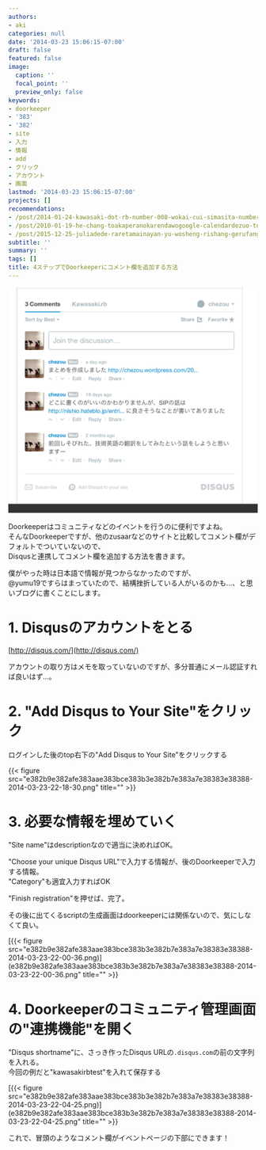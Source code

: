 ```yaml
---
authors:
- aki
categories: null
date: '2014-03-23 15:06:15-07:00'
draft: false
featured: false
image:
  caption: ''
  focal_point: ''
  preview_only: false
keywords:
- doorkeeper
- '383'
- '382'
- site
- 入力
- 情報
- add
- クリック
- アカウント
- 画面
lastmod: '2014-03-23 15:06:15-07:00'
projects: []
recommendations:
- /post/2014-01-24-kawasaki-dot-rb-number-008-wokai-cui-simasita-number-kwskrb/
- /post/2010-01-19-he-chang-toakaperanokarendawogoogle-calendardezuo-tutemita/
- /post/2015-12-25-juliadede-raretamainayan-yu-wosheng-rishang-gerufang-fa-number-juliaac/
subtitle: ''
summary: ''
tags: []
title: 4ステップでDoorkeeperにコメント欄を追加する方法
---
```


![画像](e382b9e382afe383aae383bce383b3e382b7e383a7e38383e38388-2014-03-23-22-22-17.png)

Doorkeeperはコミュニティなどのイベントを行うのに便利ですよね。  
そんなDoorkeeperですが、他のzusaarなどのサイトと比較してコメント欄がデフォルトでついていないので、  
Disqusと連携してコメント欄を追加する方法を書きます。

僕がやった時は日本語で情報が見つからなかったのですが、  
@yumu19ですらはまっていたので、結構挫折している人がいるのかも...、と思いブログに書くことにします。

# 1. Disqusのアカウントをとる

[http://disqus.com/](http://disqus.com/)

アカウントの取り方はメモを取っていないのですが、多分普通にメール認証すれば良いはず...。

# 2. "Add Disqus to Your Site"をクリック

ログインした後のtop右下の"Add Disqus to Your Site"をクリックする

{{< figure src="e382b9e382afe383aae383bce383b3e382b7e383a7e38383e38388-2014-03-23-22-18-30.png" title="" >}}

# 3. 必要な情報を埋めていく

"Site name"はdescriptionなので適当に決めればOK。

"Choose your unique Disqus URL"で入力する情報が、後のDoorkeeperで入力する情報。  
"Category"も適宜入力すればOK

"Finish registration"を押せば、完了。

その後に出てくるscriptの生成画面はdoorkeeperには関係ないので、気にしなくて良い。

[{{< figure src="e382b9e382afe383aae383bce383b3e382b7e383a7e38383e38388-2014-03-23-22-00-36.png)](e382b9e382afe383aae383bce383b3e382b7e383a7e38383e38388-2014-03-23-22-00-36.png" title="" >}}

# 4. Doorkeeperのコミュニティ管理画面の"連携機能"を開く

"Disqus shortname"に、さっき作ったDisqus URLの`.disqus.com`の前の文字列を入れる。  
今回の例だと"kawasakirbtest"を入れて保存する

[{{< figure src="e382b9e382afe383aae383bce383b3e382b7e383a7e38383e38388-2014-03-23-22-04-25.png)](e382b9e382afe383aae383bce383b3e382b7e383a7e38383e38388-2014-03-23-22-04-25.png" title="" >}}


これで、冒頭のようなコメント欄がイベントページの下部にできます！
